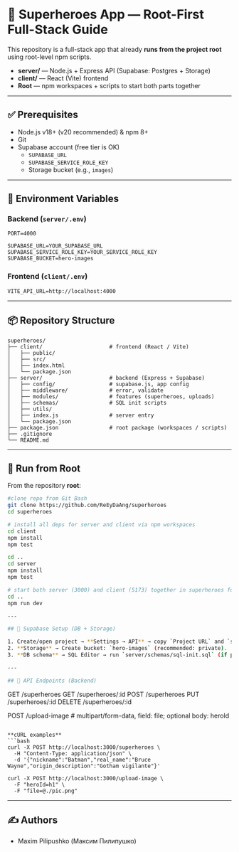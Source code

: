 # 🦸 Superheroes App — Root-First Full-Stack Guide

This repository is a full-stack app that already **runs from the project root** using root-level npm scripts.

- **server/** — Node.js + Express API (Supabase: Postgres + Storage)
- **client/** — React (Vite) frontend
- **Root** — npm workspaces + scripts to start both parts together

---

## ✅ Prerequisites

- Node.js v18+ (v20 recommended) & npm 8+
- Git
- Supabase account (free tier is OK)
  - `SUPABASE_URL`
  - `SUPABASE_SERVICE_ROLE_KEY`
  - Storage bucket (e.g., `images`)

---

## 🔐 Environment Variables

### Backend (`server/.env`)
```
PORT=4000

SUPABASE_URL=YOUR_SUPABASE_URL
SUPABASE_SERVICE_ROLE_KEY=YOUR_SERVICE_ROLE_KEY
SUPABASE_BUCKET=hero-images
```

### Frontend (`client/.env`)
```
VITE_API_URL=http://localhost:4000
```

---

## 📦 Repository Structure

```
superheroes/
├── client/                     # frontend (React / Vite)
│   ├── public/
│   ├── src/
│   ├── index.html
│   └── package.json
├── server/                     # backend (Express + Supabase)
│   ├── config/                 # supabase.js, app config
│   ├── middleware/             # error, validate
│   ├── modules/                # features (superheroes, uploads)
│   ├── schemas/                # SQL init scripts
│   ├── utils/
│   ├── index.js                # server entry
│   └── package.json
├── package.json                # root package (workspaces / scripts)
├── .gitignore
└── README.md
```

---

## 🏃 Run from Root

From the repository **root**:

```bash
#clone repo from Git Bash
git clone https://github.com/ReEyDaAng/superheroes
cd superheroes

# install all deps for server and client via npm workspaces 
cd client
npm install
npm test

cd ..
cd server
npm install
npm test

# start both server (3000) and client (5173) together in superheroes folder
cd ..
npm run dev

---

## 🔌 Supabase Setup (DB + Storage)

1. Create/open project → **Settings → API** → copy `Project URL` and `service_role` key.
2. **Storage** → Create bucket: `hero-images` (recommended: private).
3. **DB schema** → SQL Editor → run `server/schemas/sql-init.sql` (if present).

---

## 🔗 API Endpoints (Backend)

```
GET    /superheroes
GET    /superheroes/:id
POST   /superheroes
PUT    /superheroes/:id
DELETE /superheroes/:id

POST   /upload-image     # multipart/form-data, field: file; optional body: heroId
```

**cURL examples**
```bash
curl -X POST http://localhost:3000/superheroes \
  -H "Content-Type: application/json" \
  -d '{"nickname":"Batman","real_name":"Bruce Wayne","origin_description":"Gotham vigilante"}'

curl -X POST http://localhost:3000/upload-image \
  -F "heroId=h1" \
  -F "file=@./pic.png"
```

---

## ✍️ Authors

- Maxim Pilipushko (Максим Пилипушко)
